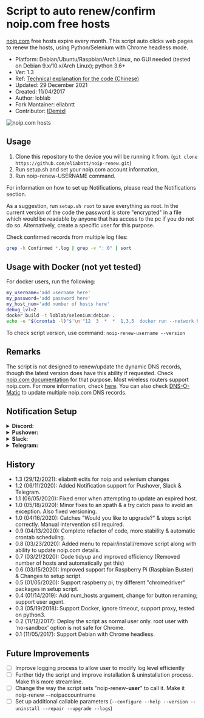# Script to auto renew/confirm noip.com free hosts

[noip.com](https://www.noip.com/) free hosts expire every month.
This script auto clicks web pages to renew the hosts,
using Python/Selenium with Chrome headless mode.

- Platform: Debian/Ubuntu/Raspbian/Arch Linux, no GUI needed (tested on Debian 9.x/10.x/Arch Linux); python 3.6+
- Ver: 1.3
- Ref: [Technical explanation for the code (Chinese)](http://www.jianshu.com/p/3c8196175147)
- Updated: 29 December 2021
- Created: 11/04/2017
- Author: loblab
- Fork Mantainer: eliabntt
- Contributor: [IDemixI](https://www.github.com/IDemixI)

![noip.com hosts](https://raw.githubusercontent.com/loblab/noip-renew/master/screenshot.png)


## Usage

1. Clone this repository to the device you will be running it from. (`git clone https://github.com/eliabntt/noip-renew.git`)
2. Run setup.sh and set your noip.com account information,
3. Run noip-renew-USERNAME command.

For information on how to set up Notifications, please read the Notifications section.

As a suggestion, run `setup.sh root` to save everything as root. In the current version of the code the password is store "encrypted" in a file which would be readable by anyone that has access to the pc if you do not do so. Alternatively, create a specific user for this purpose.

Check confirmed records from multiple log files:

``` bash
grep -h Confirmed *.log | grep -v ": 0" | sort
```

## Usage with Docker (not yet tested)

For docker users, run the following:
```sh
my_username='add username here'
my_password='add password here'
my_host_num='add number of hosts here'
debug_lvl=2
docker build -t loblab/selenium:debian .
echo -e "$(crontab -l)"$'\n'"12  3  *  *  1,3,5  docker run --network host loblab/selenium:debian ${my_username} ${my_password} ${my_host_num} ${debug_lvl}" | crontab -
```

To check script version, use command: ``noip-renew-username --version``


## Remarks

The script is not designed to renew/update the dynamic DNS records, though the latest version does have this ability if requested.
Check [noip.com documentation](https://www.noip.com/integrate) for that purpose.
Most wireless routers support noip.com. For more information, check [here](https://www.noip.com/support/knowledgebase/what-devices-support-no-ips-dynamic-dns-update-service/).
You can also check [DNS-O-Matic](https://dnsomatic.com/) to update multiple noip.com DNS records.


## Notification Setup

<details><summary><strong>Discord:</strong></summary>
<p>

1. Sign up on the [Discord website](https://discord.com/login).

2. After creating an account, create a server.

![Create Discord Server](https://user-images.githubusercontent.com/23632287/85154342-3c2d8c80-b24f-11ea-9404-05a24b500dc2.png)

3. Once this is done, right click on server > server settings > webhooks

![Navigate to Webhooks](https://user-images.githubusercontent.com/23632287/85154382-48b1e500-b24f-11ea-9e9b-e7a30c513a15.png)

4. Create a new webhook with a name of choice. Mine is "No-IP Host Monitor" and assign it to a channel.

![Create new Webhook](https://user-images.githubusercontent.com/23632287/85154439-5bc4b500-b24f-11ea-88bc-75c9ce4b88c4.png)

5. Copy the Webhook URL and enter this during setup. 

</p>
</details>

<details><summary><strong>Pushover:</strong></summary>
<p>

1. Create an account over at https://pushover.net/signup.

2. After signing up and confirming your account, you should see a User Key. This is required during setup.

![Pushover User Key](https://user-images.githubusercontent.com/23632287/85068139-d0451880-b1a9-11ea-89f1-ab0daf8a3921.png)

3. Create a [new application/API Token](https://pushover.net/apps/build). I've named mine "No-IP Host Monitor".

![New Pushover App](https://user-images.githubusercontent.com/23632287/85068447-51041480-b1aa-11ea-8d30-6650488502ef.png)

4. Once you've created your new App, you will see an API Token/Key. This is also required during setup.

![Pushover API Token](https://user-images.githubusercontent.com/23632287/85068512-71cc6a00-b1aa-11ea-86d1-f360ad08ce2f.png)

5. Make sure you have the Pushover Application installed on your [device of choice](https://pushover.net/clients).

6. When running setup.sh, insert your pushover details when prompted.

</p>
</details>

<details><summary><strong>Slack:</strong></summary>
<p>

1. Create an account over at https://slack.com/get-started#/create and set up your Team.

2. Once you're all set up, you will need to [create a new app](https://api.slack.com/apps)

![New Slack App](https://user-images.githubusercontent.com/23632287/85068598-9b859100-b1aa-11ea-9a87-4df4388f0309.png)

3. The next step is to set up the correct permissions so that we can send a message with an image to Slack.

![Slack Bot Permissions](https://user-images.githubusercontent.com/23632287/85078604-ad702f80-b1bc-11ea-887b-24dc445fbc98.png)

4. The required scopes are chat:write & files:write. These can be added by clicking "Add an OAuth Scope"

![Add Scope](https://user-images.githubusercontent.com/23632287/85078653-ca0c6780-b1bc-11ea-825f-ee9e28c2fb70.png)

5. Once the scopes have been added, make sure you Reinstall App to reflect these changes.

![Reinstall App](https://user-images.githubusercontent.com/23632287/85078735-fe802380-b1bc-11ea-8a01-4d6f59e9df0a.png)

6. Make a note of your Bot User OAuth Access Token as this is used during setup.

![Bot Auth Token](https://user-images.githubusercontent.com/23632287/85078760-0c35a900-b1bd-11ea-9c67-e1f39bfe3073.png)

7. Now you must make sure that you add the bot to your channel of choice. This channel will be used during setup.

![Add bot to Channel](https://user-images.githubusercontent.com/23632287/85078811-2ff8ef00-b1bd-11ea-9543-cf616bfc56b2.png)

8. Install the script, entering your Access Token and Channel when prompted.

</p>
</details>

<details><summary><strong>Telegram:</strong></summary>
<p>

1. Create a Telegram account by downloading the App to your device https://telegram.org/.
   - <sub>Please note, for Telegram you need to use your mobile number.</sub>

2. After you have an account set up, I recommend setting the bot up using a [browser](https://web.telegram.org/) on a device you can copy and paste from.

3. Navigate to https://telegram.me/BotFather and set up a new bot. I did this using `/start` followed by `/newbot`.

![Telegram BotFather](https://user-images.githubusercontent.com/23632287/85134354-3fffe580-b234-11ea-98f9-e64306c9c264.png)

4. Follow the steps through, naming your bot. Finding a free username was tricky.

5. You will now be given an access token. This will be needed for setup so make a note of this.

![Telegram Access Token](https://user-images.githubusercontent.com/23632287/85134895-1abfa700-b235-11ea-8fab-66ef43a1bb86.png)

6. Click the link to your bot in order to open a chat window with it. Keep this window open for now.

7. Run setup.sh and select Telegram. When prompted to enter an access token, enter the token you received earlier.

8. You should now be given a 5 digit code which you must send via Telegram to your bot. Setup of Telegram is now complete.

![Telegram Setup Complete](https://user-images.githubusercontent.com/23632287/85134940-257a3c00-b235-11ea-804b-1e50f4724736.png)

</p>
</details>

## History
- 1.3 (29/12/2021): eliabntt edits for noip and selenium changes
- 1.2 (06/11/2020): Added Notification support for Pushover, Slack & Telegram. 
- 1.1 (06/05/2020): Fixed error when attempting to update an expired host.
- 1.0 (05/18/2020): Minor fixes to an xpath & a try catch pass to avoid an exception. Also fixed versioning.
- 1.0 (04/16/2020): Catches "Would you like to upgrade?" & stops script correctly. Manual intervention still required.
- 0.9 (04/13/2020): Complete refactor of code, more stability & automatic crontab scheduling.
- 0.8 (03/23/2020): Added menu to repair/install/remove script along with ability to update noip.com details.
- 0.7 (03/21/2020): Code tidyup and improved efficiency (Removed number of hosts and automatically get this)
- 0.6 (03/15/2020): Improved support for Raspberry Pi (Raspbian Buster) & Changes to setup script.
- 0.5 (01/05/2020): Support raspberry pi, try different "chromedriver" packages in setup script.
- 0.4 (01/14/2019): Add num_hosts argument, change for button renaming; support user agent.
- 0.3 (05/19/2018): Support Docker, ignore timeout, support proxy, tested on python3.
- 0.2 (11/12/2017): Deploy the script as normal user only. root user with 'no-sandbox' option is not safe for Chrome.
- 0.1 (11/05/2017): Support Debian with Chrome headless.

## Future Improvements

- [ ] Improve logging process to allow user to modify log level efficiently 
- [ ] Further tidy the script and improve installation & uninstallation process. Make this more streamline.
- [ ] Change the way the script sets "noip-renew-<strong>user</strong>" to call it. Make it noip-renew --noipaccountname
- [ ] Set up additional callable parameters (`--configure --help --version --uninstall --repair --upgrade --logs`)
